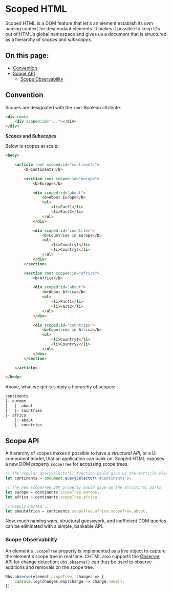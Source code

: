 # Scoped HTML

Scoped HTML is a DOM feature that let's an element establish its own naming context for descendant elements. It makes it possible to keep IDs out of HTML's global namespace and gives us a document that is structured as a hierarchy of *scopes* and *subscopes*.

## On this page:
+ [Convention](#convention)
+ [Scope API](#scope-api)
  + [Scope Observability](#scope-observability)

## Convention

Scopes are designated with the `root` Boolean attribute.

```html
<div root>
    <div scoped:id="..."></div>
</div>
```

***Scopes* and *Subscopes***

Below is scopes at scale:

```html
<body>

    <article root scoped:id="continents">
        <b>Continents</b>

        <section root scoped:id="europe">
            <b>Europe</b>

            <div scoped:id="about">
                <b>About Europe</b>
                <ul>
                    <li>Fact1</li>
                    <li>Fact2</li>
                </ul>
            </div>

            <div scoped:id="countries">
                <b>Countries in Europe</b>
                <ul>
                    <li>Country1</li>
                    <li>Country2</li>
                </ul>
            </div>
        </section>

        <section root scoped:id="africa">
            <b>Africa</b>

            <div scoped:id="about">
                <b>About Africa</b>
                <ul>
                    <li>Fact1</li>
                    <li>Fact2</li>
                </ul>
            </div>

            <div scoped:id="countries">
                <b>Countries in Africa</b>
                <ul>
                    <li>Country1</li>
                    <li>Country2</li>
                </ul>
            </div>
        </section>

    </article>

</body>
```

Above, what we get is simply a hierarchy of scopes:

```html
continents
|- europe
|   |- about
|   |- countries
|- africa
    |- about
    |- countries
```

## Scope API

A hierarchy of scopes makes it possible to have a *structural API*, or a UI component model, that an application can bank on. Scoped HTML exposes a new DOM property `scopeTree` for accessing scope trees.

```js
// The regular querySelector() function would give us the #article element
let continents = document.querySelector('#continents');

// The new scopeTree DOM property would give us the structural parts
let europe = continents.scopeTree.europe;
let africa = continents.scopeTree.africa;

// Deeply-nested...
let aboutAfrica = continents.scopeTree.africa.scopeTree.about;
```

Now, much naming wars, structural guesswork, and inefficient DOM queries can be eliminated with a simple, bankable API.

### Scope Observability

An element's `.scopeTree` property is implemented as a live object to capture the element's scope tree in real time. CHTML also supports the [Observer API](https://docs.web-native.dev/observer) for change detection; `Obs.observe()` can thus be used to observe additions and removals on the scope tree.

```js
Obs.observe(element.scopeTree, changes => {
    console.log(changes.map(change => change.name));
});
```
